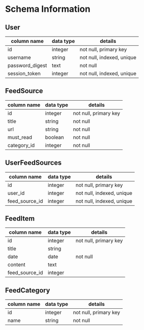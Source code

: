 # Schema Information

## User
column name        | data type | details
-------------------|-----------|-----------------------
id                 | integer   | not null, primary key
username           | string    | not null, indexed, unique
password_digest    | text      | not null
session_token      | integer   | not null, indexed, unique

## FeedSource
column name | data type | details
------------|-----------|-----------------------
id          | integer   | not null, primary key
title       | string    | not null
url         | string    | not null
must_read   | boolean   | not null
category_id | integer   | not null

## UserFeedSources
column name | data type | details
-------------------|-----------|-----------------------
id                 | integer   | not null, primary key
user_id            | integer   | not null, indexed, unique
feed_source_id     | integer   | not null, indexed, unique

## FeedItem
column name | data type | details
-----------------|-----------|-----------------------
id               | integer   | not null, primary key
title            | string    |
date             | date      | not null
content          | text      |
feed_source_id      | integer   |

## FeedCategory
column name | data type | details
------------|-----------|-----------------------
id          | integer   | not null, primary key
name        | string    | not null
